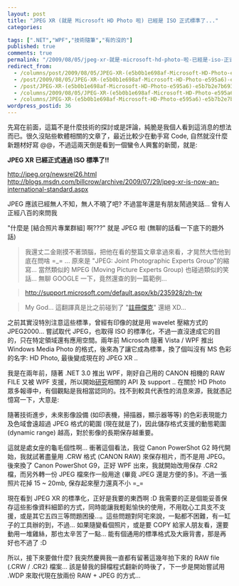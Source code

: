 ```yaml
---
layout: post
title: "JPEG XR (就是 Microsoft HD Photo 啦) 已經是 ISO 正式標準了..."
categories:

tags: [".NET","WPF","技術隨筆","有的沒的"]
published: true
comments: true
permalink: "/2009/08/05/jpeg-xr-就是-microsoft-hd-photo-啦-已經是-iso-正式標準了/"
redirect_from:
  - /columns/post/2009/08/05/JPEG-XR-(e5b0b1e698af-Microsoft-HD-Photo-e595a6)-e5b7b2e7b693e698af-ISO-e6ada3e5bc8fe6a899e6ba96e4ba86.aspx/
  - /post/2009/08/05/JPEG-XR-(e5b0b1e698af-Microsoft-HD-Photo-e595a6)-e5b7b2e7b693e698af-ISO-e6ada3e5bc8fe6a899e6ba96e4ba86.aspx/
  - /post/JPEG-XR-(e5b0b1e698af-Microsoft-HD-Photo-e595a6)-e5b7b2e7b693e698af-ISO-e6ada3e5bc8fe6a899e6ba96e4ba86.aspx/
  - /columns/2009/08/05/JPEG-XR-(e5b0b1e698af-Microsoft-HD-Photo-e595a6)-e5b7b2e7b693e698af-ISO-e6ada3e5bc8fe6a899e6ba96e4ba86.aspx/
  - /columns/JPEG-XR-(e5b0b1e698af-Microsoft-HD-Photo-e595a6)-e5b7b2e7b693e698af-ISO-e6ada3e5bc8fe6a899e6ba96e4ba86.aspx/
wordpress_postid: 36
---
```


先寫在前面，這篇不是什麼技術的探討或是評論，純脆是我個人看到這消息的想法而已。很久沒貼些軟體相關的文章了，最近比較少在動手寫 Code, 自然就沒什麼新題材好寫 @@，不過這兩天倒是看到一個蠻令人興奮的新聞，就是:

**JPEG XR 已經正式通過 ISO 標準了!!**

http://jpeg.org/newsrel26.html  
http://blogs.msdn.com/billcrow/archive/2009/07/29/jpeg-xr-is-now-an-international-standard.aspx

JPEG 應該已經無人不知，無人不曉了吧? 不過當年還是有朋友鬧過笑話... 曾有人正經八百的來問我

"什麼是 [結合照片專業群組] 啊???" 就是 JPEG 啦 (無聊的話看一下底下的題外話)

> 我還丈二金剛摸不著頭腦，把他在看的整篇文章拿過來看，才晃然大悟他到底在問啥 =_= ... 原來是 "JPEG: Joint Photographic Experts Group"的縮寫... 當然類似的 MPEG (Moving Picture Experts Group) 也碰過類似的笑話... 無聊 GOOGLE 一下，竟然還查的到一篇範例...

> http://support.microsoft.com/default.aspx/kb/235928/zh-tw

> My God… 這翻譯真是比之前碰到了 "[註冊傑克](/post/e6b0b4e99bbbe5b7a5e697a5e8aa8c-4-e9858de68ea5e99bbbe8a9b1e7b79a-amp3b-e7b6b2e8b7afe7b79a.aspx)" 還絕 XD...

之前其實沒特別注意這些標準，曾經有印像的就是用 wavelet 壓縮方式的 JPEG2000... 嘗試取代 JPEG，也取得 ISO 的標準化，不過一直沒達成它的目的，只在特定領域還有應用空間。兩年前 Microsoft 隨著 Vista / WPF 推出 Windows Media Photo 的格式，後來為了讓它成為標準，換了個叫沒有 MS 色彩的名字: HD Photo, 最後變成現在的 JPEG XR ..

我是在兩年前，隨著 .NET 3.0 推出 WPF，剛好自己用的 CANON 相機的 RAW FILE 又被 WPF 支援，所以開始[研究](/category/WPF.aspx)相關的 API 及 support .. 在關於 HD Photo 眾多報導中，有個觀點是我相當認同的。找不到較具代表性的消息來源，我就憑記憶寫一下，大意是:

隨著技術進步，未來影像設備 (如印表機，掃描器，顯示器等等) 的色彩表現能力及色域會遠超過 JPEG 格式的範圍 (現在就是了)，因此儲存格式支援的動態範圍 (dynamic range) 越高，對於影像的長期保存越重要。

這就是處女座的龜毛個性啊... 衝著這個看法，我從 Canon PowerShot G2 時代開始，我就試著盡量用 .CRW 格式 (CANON RAW) 來保存相片，而不是用 JPEG。後來換了 Canon PowerShot G9，正好 WPF 出來，我就開始改用保存 .CR2 檔，而另外轉一份 JPEG 檔來作一般用途 (畢竟 JPEG 還是方便的多)。不過一張照片花掉 15 ~ 20mb, 保存起來壓力還真不小 =_=

現在看到 JPEG XR 的標準化，正好是我要的東西啊 :D 我需要的正是個能妥善保存這些影像資料細節的方式，同時能讓我輕鬆愉快的使用，不用耽心工具支不支援，或是其它五四三等問題困擾...。這些問題對阿宅來說，一點都不困難，有一缸子的工具辦的到，不過... 如果隨變看個照片，或是要 COPY 給家人朋友看，還要動用一堆雞絲，那也太辛苦了一點... 能有個通用的標準格式及大廠背書，那是再好也不過了 :D

所以，接下來要做什麼? 我突然慶興我一直都有留著這幾年拍下來的 RAW file (.CRW / .CR2) 檔案... 該是替我的歸檔程式翻新的時後了，下一步是開始嘗試用 .WDP 來取代現在放兩份 RAW + JPEG 的方式... 
